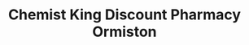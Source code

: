 ---
title: "Chemist King Discount Pharmacy Ormiston"
url: /brisbane/chemist-king-discount-pharmacy-ormiston/
shop: Drogerie
---